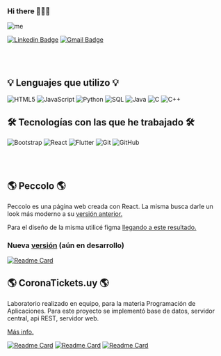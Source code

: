 ### Hi there 👋👨‍💻

![me](https://user-images.githubusercontent.com/57294943/154128187-a0df7da6-57c0-47ab-8183-6fc201b53edd.png)

[![Linkedin Badge](https://img.shields.io/badge/-Pablo-blue?style=flat-square&logo=Linkedin&logoColor=white&link=https://www.linkedin.com/in/pablo-peculio)](https://www.linkedin.com/in/pablo-peculio) [![Gmail Badge](https://img.shields.io/badge/-pablo.peculio@estudiantes.utec.edu.uy-c14438?style=flat-square&logo=Gmail&logoColor=white&link=mailto:pablo.peculio@estudiantes.utec.edu.uy)](mailto:pablo.peculio@estudiantes.utec.edu.uy)

<br/>
<br/>

<h2>💡 Lenguajes que utilizo 💡</h2>

![HTML5](https://img.shields.io/badge/-HTML5-000000?style=flat&logo=html5)
![JavaScript](https://img.shields.io/badge/-JavaScript-000000?style=flat&logo=javascript)
![Python](https://img.shields.io/badge/-Python-000000?style=flat&logo=python)
![SQL](https://img.shields.io/badge/-SQL-000000?style=flat&logo=postgresql)
![Java](https://img.shields.io/badge/-Java-000000?style=flat&logo=java)
![C](https://img.shields.io/badge/-C-000000?style=flat&logo=c)
![C++](https://img.shields.io/badge/-C++-000000?style=flat&logo=c%2B%2B)

<h2>🛠️ Tecnologías con las que he trabajado 🛠️</h2>

![Bootstrap](https://img.shields.io/badge/Bootstrap-222222?flat&logo=bootstrap&logoColor=white)
![React](https://img.shields.io/badge/-React-222222?style=flat&logo=React&logoColor=61DAFB)
![Flutter](https://img.shields.io/badge/Flutter-222222?style=flat&logo=flutter&logoColor=white)
![Git](https://img.shields.io/badge/-Git-222222?style=flat&logo=git&logoColor=F05032)
![GitHub](https://img.shields.io/badge/-GitHub-222222?style=flat&logo=github&logoColor=white)

<br/>
<br/>

<h2>🌎 Peccolo 🌎</h2>
<p>Peccolo es una página web creada con React. La misma busca darle un look más moderno a su <a target="_blank" href="https://peccolosanitariayherreria.com">versión anterior.</a> </p>
<p>Para el diseño de la misma utilicé figma <a target="_blank" href="https://www.figma.com/file/qUQlRplIfblV6dNrjR5dJ1/Untitled?node-id=0%3A1">llegando a este resultado.</a></p> 

<h3>Nueva <a target="_blank" href="https://peccolo.vercel.app/">versión</a> (aún en desarrollo) </h3>

[![Readme Card](https://github-readme-stats.vercel.app/api/pin/?username=Ju0w1&repo=peccolo)](https://github.com/Ju0w1/peccolo)

<h2>🌎 CoronaTickets.uy 🌎</h2>
<p>Laboratorio realizado en equipo, para la materia Programación de Aplicaciones. Para este proyecto se implementó base de datos, servidor central, api REST, servidor web.</p>
<a target="_blank" href="https://prezi.com/view/Lf5wWlXjAaK3sFJSIMN9/">Más info.</a>

[![Readme Card](https://github-readme-stats.vercel.app/api/pin/?username=Ju0w1&repo=coronaTickets.uy)](https://github.com/Ju0w1/coronaTickets.uy/tree/desarrollo)
[![Readme Card](https://github-readme-stats.vercel.app/api/pin/?username=Ju0w1&repo=ApiRest-CoronaTickets.uy)](https://github.com/Ju0w1/ApiRest-CoronaTickets.uy/tree/desarrollo)
[![Readme Card](https://github-readme-stats.vercel.app/api/pin/?username=Ju0w1&repo=coronaTickets.uy-WEB)](https://github.com/Ju0w1/coronaTickets.uy-WEB/tree/complexMergeVWEB)
